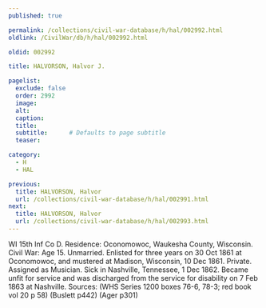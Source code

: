 ```yaml
---
published: true

permalink: /collections/civil-war-database/h/hal/002992.html
oldlink: /CivilWar/db/h/hal/002992.html

oldid: 002992

title: HALVORSON, Halvor J.

pagelist:
  exclude: false
  order: 2992
  image: 
  alt:
  caption:
  title:
  subtitle:      # Defaults to page subtitle
  teaser:

category: 
  - H 
  - HAL

previous:
  title: HALVORSON, Halvor
  url: /collections/civil-war-database/h/hal/002991.html  
next:
  title: HALVORSON, Halvor
  url: /collections/civil-war-database/h/hal/002993.html   
---
```

WI 15th Inf Co D. Residence: Oconomowoc, Waukesha County, Wisconsin. Civil War: Age 15. Unmarried. Enlisted for three years on 30 Oct 1861 at Oconomowoc, and mustered at Madison, Wisconsin, 10 Dec 1861. Private. Assigned as Musician. Sick in Nashville, Tennessee, 1 Dec 1862. Became unfit for service and was discharged from the service for disability on 7 Feb 1863 at Nashville. Sources: (WHS Series 1200 boxes 76-6, 78-3; red book vol 20 p 58) (Buslett p442) (Ager p301)